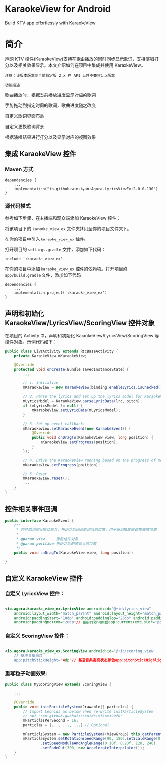 # KaraokeView for Android

Build KTV app effortlessly with KaraokeView

# 简介

声网 KTV 控件(KaraokeView)支持在歌曲播放的同时同步显示歌词，支持演唱打分以及相关效果显示。本文介绍如何在项目中集成并使用
KaraokeView。

`注意：该版本版本同当前稳定版 2.x 在 API 上并不兼容1.x版本`

`功能描述`

歌曲播放时，根据当前播放进度显示对应的歌词

手势拖动到指定时间的歌词，歌曲进度随之改变

自定义歌词界面布局

自定义更换歌词背景

根据演唱结果进行打分以及显示对应的视图效果

## 集成 KaraokeView 控件

### Maven 方式

```
dependencies {
    ...
    implementation("io.github.winskyan:Agora-LyricsViewEx:2.0.0.130")
}
```

### 源代码模式

参考如下步骤，在主播端和观众端添加 KaraokeView 控件：

将该项目下的 `karaoke_view_ex` 文件夹拷贝至你的项目文件夹下。

在你的项目中引入 `karaoke_view_ex` 控件。

打开项目的 `settings.gradle` 文件，添加如下代码：

```
include ':karaoke_view_ex'
```

在你的项目中添加 `karaoke_view_ex` 控件的依赖项。打开项目的 `app/build.gradle` 文件，添加如下代码：

```
dependencies {
    ...
    implementation project(':karaoke_view_ex')
}
```

## 声明和初始化 KaraokeView/LyricsView/ScoringView 控件对象

在项目的 Activity 中，声明和初始化 KaraokeView/LyricsView/ScoringView 等控件对象。示例代码如下：

```Java
public class LiveActivity extends RtcBaseActivity {
    private KaraokeView mKaraokeView;

    @Override
    protected void onCreate(Bundle savedInstanceState) {
        ...

        // 1. Initialize
        mKaraokeView = new KaraokeView(binding.enableLyrics.isChecked() ? binding.lyricsView : null, binding.enableScoring.isChecked() ? binding.scoringView : null);

        // 2. Parse the lyrics and set up the lyrics model for KaraokeView
        mLyricsModel = KaraokeView.parseLyricData(lrc, pitch);
        if (mLyricsModel != null) {
            mKaraokeView.setLyricData(mLyricsModel);
        }

        // 3. Set up event callbacks
        mKaraokeView.setKaraokeEvent(new KaraokeEvent() {
            @Override
            public void onDragTo(KaraokeView view, long position) {
                mKaraokeView.setProgress(position);
            }
        });

        // 4. Drive the KaraokeView running based on the progress of media player
        mKaraokeView.setProgress(position);

        // 5. Reset
        mKaraokeView.reset();
        ...
    }
}
```

## 控件相关事件回调

```Java
public interface KaraokeEvent {
    /**
     * 控件歌词部分拖动交互，拖动之后回调歌词当前位置，用于驱动播放器调整播放位置
     *
     * @param view     当前组件对象
     * @param position 拖动之后的歌词当前位置
     */
    public void onDragTo(KaraokeView view, long position);

}

```

## 自定义 KaraokeView 控件

### 自定义 LyricsView 控件：

```xml

<io.agora.karaoke_view_ex.LyricsView android:id="@+id/lyrics_view"
    android:layout_width="match_parent" android:layout_height="match_parent"
    android:paddingStart="10dp" android:paddingTop="20dp" android:paddingEnd="10dp"
    android:paddingBottom="20dp"// 当前行歌词颜色app:currentTextColor="@color/ktv_lrc_current"// 当前行歌词字体大小app:currentLineTextSize="26sp"// 当前行歌词高亮颜色app:currentLineHighlightedTextColor="@color/ktv_lrc_highlight"// 歌词行间距app:lineSpacing="20dp"// 无歌词情况下的默认文字app:labelWhenNoLyrics="暂无歌词"// 已经唱过歌词颜色app:previousLineTextColor="@color/ktv_lrc_nomal"// 即将显示歌词颜色app:upcomingLineTextColor="@color/ktv_lrc_nomal"// 歌词字体大小app:textSize="16sp"// 歌词文字显示对齐方式app:textGravity="center" />
```

### 自定义 ScoringView 控件：

```xml

<io.agora.karaoke_view_ex.ScoringView android:id="@+id/scoring_view
    // 基准音条高度
    app:pitchStickHeight="4dp"// 基准音条高亮状态颜色app:pitchStickHighlightedColor="@color/pink_b4"/>
```

### 重写粒子动画效果:

```Java
public class MyScoringView extends ScoringView {

    ...

    @Override
    public void initParticleSystem(Drawable[] particles) {
        // Import Leonids as below when re-write initParticleSystem
        // api 'com.github.guohai:Leonids:9f5a9190f6'
        mParticlesPerSecond = 16;
        particles = {..., ..., ...} // Optional

        mParticleSystem = new ParticleSystem((ViewGroup) this.getParent(), particles.length * 6, particles, 900);
        mParticleSystem.setRotationSpeedRange(90, 180).setScaleRange(0.7f, 1.6f)
                .setSpeedModuleAndAngleRange(0.10f, 0.20f, 120, 240)
                .setFadeOut(300, new AccelerateInterpolator());
    }
}
```
